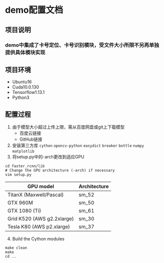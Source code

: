 # demo配置文档
## 项目说明
### demo中集成了卡号定位、卡号识别模块，受文件大小所限不另再单独提供具体模块实现
## 项目环境
- Ubuntu16
- Cuda10.0.130
- Tensorflow1.13.1
- Python3
## 配置过程
1. 由于模型大小超过上传上限，需从百度网盘或git上下载模型
   - 百度云链接
   - GitHub链接
2. 安装第三方库
    `cython`
    `opencv-python`
    `easydict`
    `breaker`
    `bottle`
    `numpy`
    `matplotlib`
3. 将setup.py中的-arch更改到适应GPU
  ```Shell
  cd faster_rcnn/lib
  # Change the GPU architecture (-arch) if necessary
  vim setup.py
  ```

  | GPU model  | Architecture |
  | ------------- | ------------- |
  | TitanX (Maxwell/Pascal) | sm_52 |
  | GTX 960M | sm_50 |
  | GTX 1080 (Ti) | sm_61 |
  | Grid K520 (AWS g2.2xlarge) | sm_30 |
  | Tesla K80 (AWS p2.xlarge) | sm_37 |

4. Build the Cython modules
  ```Shell
  make clean
  make
  cd ..
  ```
